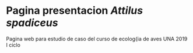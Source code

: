 # Pagina presentacion *Attilus spadiceus*

Pagina web para estudio de caso del curso de ecolog{ia de aves UNA 2019 I ciclo
